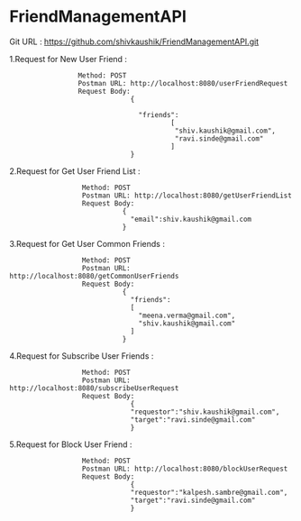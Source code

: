 # FriendManagementAPI

Git URL : https://github.com/shivkaushik/FriendManagementAPI.git


1.Request for New User Friend :

                     Method: POST
                     Postman URL: http://localhost:8080/userFriendRequest
                     Request Body: 
                                  { 

                                    "friends":
                                            [
                                             "shiv.kaushik@gmail.com",
                                             "ravi.sinde@gmail.com"
                                            ]
                                  }

2.Request for Get User Friend List :

                      Method: POST
                      Postman URL: http://localhost:8080/getUserFriendList
                      Request Body: 
                                {
                                  "email":shiv.kaushik@gmail.com
                                }
                                
                                
3.Request for Get User Common Friends :
                      
                      Method: POST
                      Postman URL: http://localhost:8080/getCommonUserFriends
                      Request Body: 
                                { 
                                  "friends":
                                  [
                                    "meena.verma@gmail.com",
                                    "shiv.kaushik@gmail.com"
                                  ]
                                }


4.Request for Subscribe User Friends :
                      
                      Method: POST
                      Postman URL: http://localhost:8080/subscribeUserRequest
                      Request Body: 
                                  {
                                  "requestor":"shiv.kaushik@gmail.com",
                                  "target":"ravi.sinde@gmail.com"
                                  }
  
5.Request for Block User Friend :
                      
                      Method: POST
                      Postman URL: http://localhost:8080/blockUserRequest
                      Request Body: 
                                  {
                                  "requestor":"kalpesh.sambre@gmail.com",
                                  "target":"ravi.sinde@gmail.com"
                                  }
